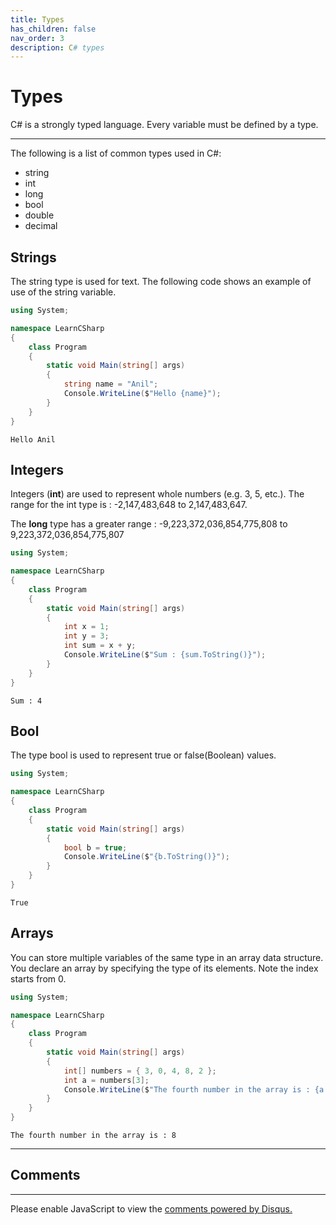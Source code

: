 ```yaml
---
title: Types
has_children: false
nav_order: 3
description: C# types
---
```


# Types
C# is a strongly typed language. Every variable must be defined by a type. 

****

The following is a list of common types used in C#:

- string
- int
- long
- bool
- double
- decimal

## Strings

The string type is used for text. The following code shows an example of use of the string variable.

```csharp
using System;

namespace LearnCSharp
{
    class Program
    {
        static void Main(string[] args)
        {
            string name = "Anil";
            Console.WriteLine($"Hello {name}");
        }
    }
}
```

```
Hello Anil
```

## Integers

Integers (**int**) are used to represent whole numbers (e.g. 3, 5, etc.). The range for the int type is :  -2,147,483,648 to 2,147,483,647.

The **long** type has a greater range : -9,223,372,036,854,775,808 to 9,223,372,036,854,775,807

```csharp
using System;

namespace LearnCSharp
{
    class Program
    {
        static void Main(string[] args)
        {
            int x = 1;
            int y = 3;
            int sum = x + y;
            Console.WriteLine($"Sum : {sum.ToString()}");
        }
    }
}
```

```
Sum : 4
```

## Bool

The type bool is used to represent true or false(Boolean) values.

```csharp
using System;

namespace LearnCSharp
{
    class Program
    {
        static void Main(string[] args)
        {
            bool b = true;
            Console.WriteLine($"{b.ToString()}");
        }
    }
}
```

```
True
```

## Arrays

You can store multiple variables of the same type in an array data structure. You declare an array by specifying the type of its elements. Note the index starts from 0.

```csharp
using System;

namespace LearnCSharp
{
    class Program
    {
        static void Main(string[] args)
        {
            int[] numbers = { 3, 0, 4, 8, 2 };
            int a = numbers[3];
            Console.WriteLine($"The fourth number in the array is : {a.ToString()}");
        }
    }
}

```

```
The fourth number in the array is : 8
```

<script async src="https://pagead2.googlesyndication.com/pagead/js/adsbygoogle.js"></script>
<!-- horizontal_display_ad -->
<ins class="adsbygoogle"
     style="display:block"
     data-ad-client="ca-pub-0640869077433160"
     data-ad-slot="8459798581"
     data-ad-format="auto"
     data-full-width-responsive="true"></ins>
<script>
     (adsbygoogle = window.adsbygoogle || []).push({});
</script>

****
## Comments
****
<div id="disqus_thread"></div>
<script>

var disqus_config = function () {
this.page.url = 'https://csharp.rclapp.com/types/types.html';  
this.page.identifier = 'types'; 
};

(function() {
var d = document, s = d.createElement('script');
s.src = 'https://csharper.disqus.com/embed.js';
s.setAttribute('data-timestamp', +new Date());
(d.head || d.body).appendChild(s);
})();
</script>
<noscript>Please enable JavaScript to view the <a href="https://disqus.com/?ref_noscript">comments powered by Disqus.</a></noscript>
